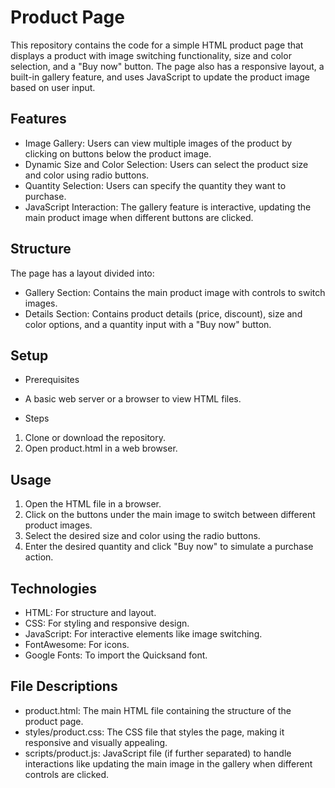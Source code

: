 # Product Page
This repository contains the code for a simple HTML product page that displays a product with image 
switching functionality, size and color selection, and a "Buy now" button. 
The page also has a responsive layout, a built-in gallery feature, and uses JavaScript to update the 
product image based on user input.

## Features
* Image Gallery: Users can view multiple images of the product by clicking on buttons below the product image.
* Dynamic Size and Color Selection: Users can select the product size and color using radio buttons.
* Quantity Selection: Users can specify the quantity they want to purchase.
* JavaScript Interaction: The gallery feature is interactive, updating the main product image when different buttons are clicked.

## Structure
The page has a layout divided into:

* Gallery Section: Contains the main product image with controls to switch images.
* Details Section: Contains product details (price, discount), size and color options, and a quantity input with a "Buy now" button.

## Setup
- Prerequisites
* A basic web server or a browser to view HTML files.
- Steps
1. Clone or download the repository.
2. Open product.html in a web browser.
   
## Usage
1. Open the HTML file in a browser.
2. Click on the buttons under the main image to switch between different product images.
3. Select the desired size and color using the radio buttons.
4. Enter the desired quantity and click "Buy now" to simulate a purchase action.

## Technologies
* HTML: For structure and layout.
* CSS: For styling and responsive design.
* JavaScript: For interactive elements like image switching.
* FontAwesome: For icons.
* Google Fonts: To import the Quicksand font.

## File Descriptions
* product.html: The main HTML file containing the structure of the product page.
* styles/product.css: The CSS file that styles the page, making it responsive and visually appealing.
* scripts/product.js: JavaScript file (if further separated) to handle interactions like updating the main image in the gallery when different controls are clicked.
